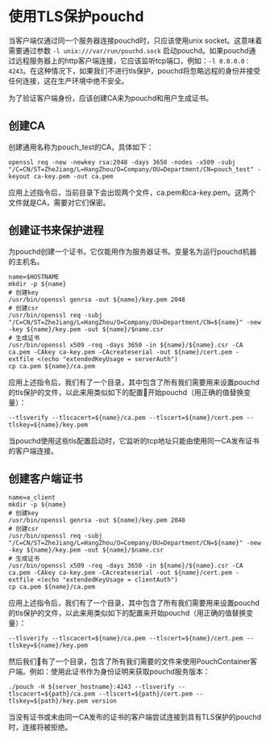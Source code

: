 # 使用TLS保护pouchd

当客户端仅通过同一个服务器连接pouchd时，只应该使用unix socket。这意味着需要通过参数 `-l unix:///var/run/pouchd.sock` 启动pouchd。如果pouchd通过远程服务器上的http客户端连接，它应该监听tcp端口，例如：`-l 0.0.0.0：4243`。在这种情况下，如果我们不进行tls保护，pouchd将忽略远程的身份并接受任何连接，这在生产环境中绝不安全。

为了验证客户端身份，应该创建CA来为pouchd和用户生成证书。

## 创建CA

创建通用名称为pouch_test的CA，具体如下：

```shell
openssl req -new -newkey rsa:2048 -days 3650 -nodes -x509 -subj "/C=CN/ST=ZheJiang/L=HangZhou/O=Company/OU=Department/CN=pouch_test" -keyout ca-key.pem -out ca.pem
```

应用上述指令后，当前目录下会出现两个文件，ca.pem和ca-key.pem。这两个文件就是CA，需要对它们保密。

## 创建证书来保护进程

为pouchd创建一个证书，它仅能用作为服务器证书。变量名为运行pouchd机器的主机名。 

```shell
name=$HOSTNAME
mkdir -p ${name}
# 创建key
/usr/bin/openssl genrsa -out ${name}/key.pem 2048
# 创建csr
/usr/bin/openssl req -subj "/C=CN/ST=ZheJiang/L=HangZhou/O=Company/OU=Department/CN=${name}" -new -key ${name}/key.pem -out ${name}/$name.csr
# 生成证书
/usr/bin/openssl x509 -req -days 3650 -in ${name}/${name}.csr -CA ca.pem -CAkey ca-key.pem -CAcreateserial -out ${name}/cert.pem -extfile <(echo "extendedKeyUsage = serverAuth")
cp ca.pem ${name}/ca.pem
```

应用上述指令后，我们有了一个目录，其中包含了所有我们需要用来设置pouchd的tls保护的文件，以此来用类似如下的配置开始pouchd（用正确的值替换变量）：

```shell
--tlsverify --tlscacert=${name}/ca.pem --tlscert=${name}/cert.pem --tlskey=${name}/key.pem
```

当pouchd使用这些tls配置启动时，它监听的tcp地址只能由使用同一CA发布证书的客户端连接。

## 创建客户端证书

```shell
name=a_client
mkdir -p ${name}
# 创建key
/usr/bin/openssl genrsa -out ${name}/key.pem 2048
# 创建csr
/usr/bin/openssl req -subj "/C=CN/ST=ZheJiang/L=HangZhou/O=Company/OU=Department/CN=${name}" -new -key ${name}/key.pem -out ${name}/$name.csr
# 生成证书
/usr/bin/openssl x509 -req -days 3650 -in ${name}/${name}.csr -CA ca.pem -CAkey ca-key.pem -CAcreateserial -out ${name}/cert.pem -extfile <(echo "extendedKeyUsage = clientAuth")
cp ca.pem ${name}/ca.pem
```

应用上述指令后，我们有了一个目录，其中包含了所有我们需要用来设置pouchd的tls保护的文件，以此来用类似如下的配置来开始pouchd（用正确的值替换变量）：

```shell
--tlsverify --tlscacert=${name}/ca.pem --tlscert=${name}/cert.pem --tlskey=${name}/key.pem
```

然后我们有了一个目录，包含了所有我们需要的文件来使用PouchContainer客户端。例如：使用此证书作为身份证明来获取pouchd服务版本：

```
./pouch -H ${server_hostname}:4243 --tlsverify --tlscacert=${path}/ca.pem --tlscert=${path}/cert.pem --tlskey=${path}/key.pem version
```

当没有证书或未由同一CA发布的证书的客户端尝试连接到具有TLS保护的pouchd时，连接将被拒绝。
